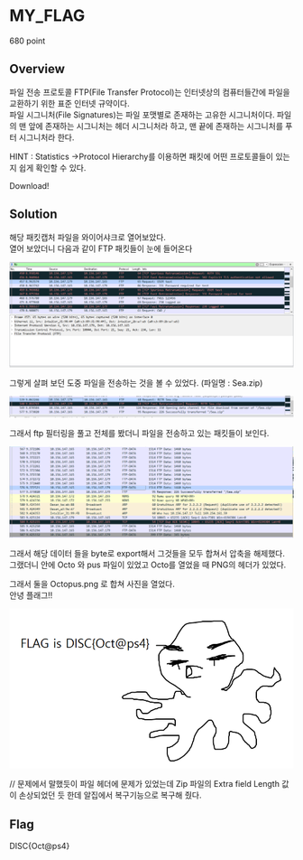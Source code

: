 # MY_FLAG
680 point

## Overview
파일 전송 프로토콜 FTP(File Transfer Protocol)는 인터넷상의 컴퓨터들간에 파일을 교환하기 위한 표준 인터넷 규약이다.  
파일 시그니처(File Signatures)는 파일 포맷별로 존재하는 고유한 시그니처이다. 파일의 맨 앞에 존재하는 시그니처는 헤더 시그니처라 하고, 맨 끝에 존재하는 시그니처를 푸터 시그니처라 한다.  

HINT : Statistics ->Protocol Hierarchy를 이용하면 패킷에 어떤 프로토콜들이 있는지 쉽게 확인할 수 있다.  

Download!

## Solution

해당 패킷캡처 파일을 와이어샤크로 열어보았다.  
열어 보았더니 다음과 같이 FTP 패킷들이 눈에 들어온다  

![Image](https://github.com/moreal/WriteUp/blob/master/CTF/DISC/Probs/Network/MY_FLAG/Image/Packets.PNG)  

그렇게 살펴 보던 도중 파일을 전송하는 것을 볼 수 있었다. (파일명 : Sea.zip)

![Image](https://github.com/moreal/WriteUp/blob/master/CTF/DISC/Probs/Network/MY_FLAG/Image/FileTransfer.PNG)  

그래서 ftp 필터링을 풀고 전체를 봤더니 파일을 전송하고 있는 패킷들이 보인다.

![Image](https://github.com/moreal/WriteUp/blob/master/CTF/DISC/Probs/Network/MY_FLAG/Image/doing.PNG)  

그래서 해당 데이터 들을 byte로 export해서 그것들을 모두 합쳐서 압축을 해제했다.
그랬더니 안에 Octo 와 pus 파일이 있었고 Octo를 열었을 때 PNG의 헤더가 있었다.  

그래서 둘을 Octopus.png 로 합쳐 사진을 열었다.  
안녕 플래그!!  

![Image](https://github.com/moreal/WriteUp/blob/master/CTF/DISC/Probs/Network/MY_FLAG/Octopus.png)  

// 문제에서 말했듯이 파일 헤더에 문제가 있었는데 Zip 파일의 Extra field Length 값이 손상되었던 듯 한데 알집에서 복구기능으로 복구해 줬다.  

## Flag
DISC{Oct@ps4}
